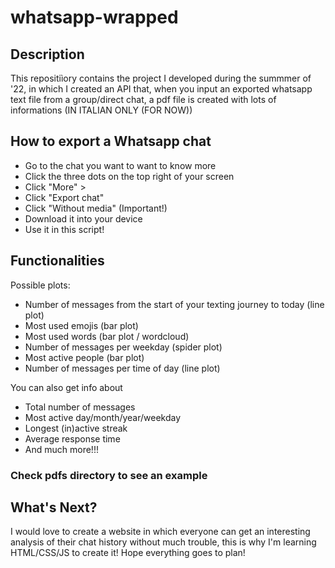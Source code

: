 # whatsapp-wrapped

## Description
This repositiìory contains the project I developed during the summmer of '22, in which I created an API that, 
when you input an exported whatsapp text file from a group/direct chat, a pdf file is created with lots of informations (IN ITALIAN ONLY (FOR NOW))

## How to export a Whatsapp chat
* Go to the chat you want to want to know more
* Click the three dots on the top right of your screen 
* Click "More" >
* Click "Export chat" 
* Click "Without media" (Important!)
* Download it into your device 
* Use it in this script!

## Functionalities
Possible plots:
* Number of messages from the start of your texting journey to today (line plot)
* Most used emojis (bar plot)
* Most used words (bar plot / wordcloud)
* Number of messages per weekday (spider plot)
* Most active people (bar plot)
* Number of messages per time of day (line plot)

You can also get info about
* Total number of messages
* Most active day/month/year/weekday
* Longest (in)active streak
* Average response time
* And much more!!! 

### Check pdfs directory to see an example

## What's Next?
I would love to create a website in which everyone can get an interesting analysis of their chat history without much trouble,
this is why I'm learning HTML/CSS/JS to create it! Hope everything goes to plan!
